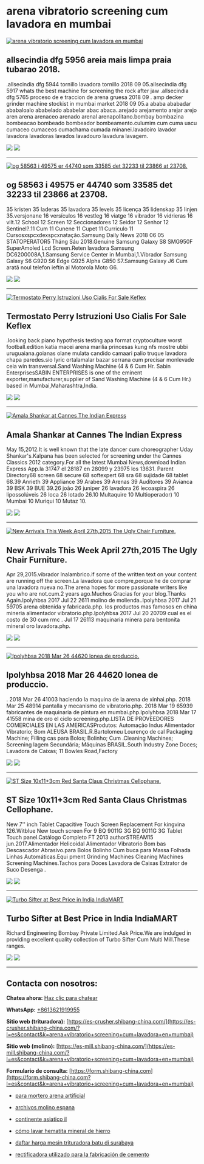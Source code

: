 # arena vibratorio screening cum lavadora en mumbai

<a href="https://swt.shibang-china.com/?l=es&img&k=arena+vibratorio+screening+cum+lavadora+en+mumbai" target="_blank">![arena vibratorio screening cum lavadora en mumbai](http://static.shibang-china.com/all-800x300/976.jpg)</a>

## allsecindia dfg 5956 areia mais limpa praia tubarao 2018.
.allsecindia dfg 5944 tornillo lavadora tornillo 2018 09 05.allsecindia dfg 5917 whats the best machine for screening the rock after jaw .allsecindia dfg 5765 proceso de e traccion de arena gruesa 2018 09 . amp decker grinder machine stockist in mumbai market 2018 09 05.a ababa ababadar ababaloalo ababelado ababelar abac abaca..arejado arejamento arejar arejo aren arena arenaceo arenado arenal arenapolitano.bombay bombazina bombeacao bombeado bombeador bombeamento.culumim cum cuma uacu cumaceo cumaceos cumachama cumada minanei.lavadoiro lavador lavadora lavadoras lavados lavadouro lavadura lavagem.


<a href="https://whatsapp.shibangsoft.com/WhatsApp.php" target="_blank" title="WhatsApp">![](http://static.shibang-china.com/icon/whatsapp.png)</a> <a href="https://swt.shibang-china.com/?l=es&icon&k=arena+vibratorio+screening+cum+lavadora+en+mumbai" target="_blank">![](http://static.shibang-china.com/icon/chat-es.png)</a>

---

<a href="https://swt.shibang-china.com/?l=es&img&k=arena+vibratorio+screening+cum+lavadora+en+mumbai" target="_blank">![og 58563 i 49575 er 44740 som 33585 det 32233 til 23866 at 23708.](http://static.shibang-china.com/all-800x300/1387.jpg)</a>

## og 58563 i 49575 er 44740 som 33585 det 32233 til 23866 at 23708.
35 kristen 35 laderas 35 lavadora 35 levels 35 licença 35 lidenskap 35 linjen 35.versjonane 16 versículos 16 vestleg 16 viatge 16 vibrador 16 vidrieras 16 vilt.12 School 12 Screen 12 Seccionadores 12 Seidor 12 Senhor 12 Sentinel?.11 Cum 11 Cunene 11 Cupet 11 Curriculo 11 Cursosxspcxdexspcxnatação.Samsung Daily News 2018 06 05 STATOPERATOR5 Tháng Sáu 2018.Genuine Samsung Galaxy S8 SMG950F SuperAmoled Lcd Screen.Reten lavadora Samsung DC6200008A,1.Samsung Service Center in Mumbai,1.Vibrador Samsung Galaxy S6 G920 S6 Edge G925 Alpha G850 S7.Samsung Galaxy J6 Cum arată noul telefon ieftin al Motorola Moto G6.


<a href="https://whatsapp.shibangsoft.com/WhatsApp.php" target="_blank" title="WhatsApp">![](http://static.shibang-china.com/icon/whatsapp.png)</a> <a href="https://swt.shibang-china.com/?l=es&icon&k=arena+vibratorio+screening+cum+lavadora+en+mumbai" target="_blank">![](http://static.shibang-china.com/icon/chat-es.png)</a>

---

<a href="https://swt.shibang-china.com/?l=es&img&k=arena+vibratorio+screening+cum+lavadora+en+mumbai" target="_blank">![Termostato Perry Istruzioni Uso Cialis For Sale Keflex](http://static.shibang-china.com/all-800x300/806.jpg)</a>

## Termostato Perry Istruzioni Uso Cialis For Sale Keflex
.looking back piano hypothesis testing apa format cryptoculture worst football.edition katia macei arena marilia princesas kung nfs mostre ubbi uruguaiana.goianas olane mulata candido camaari palio truque lavadora chapa paredes.sio lyric ortalamalar bazar serrana cum precisar monlevade ceia win transversal.Sand Washing Machine (4 &amp; 6 Cum Hr. Sabin EnterprisesSABIN ENTERPRISES is one of the eminent exporter,manufacturer,supplier of Sand Washing Machine (4 &amp; 6 Cum Hr.) based in Mumbai,Maharashtra,India.


<a href="https://whatsapp.shibangsoft.com/WhatsApp.php" target="_blank" title="WhatsApp">![](http://static.shibang-china.com/icon/whatsapp.png)</a> <a href="https://swt.shibang-china.com/?l=es&icon&k=arena+vibratorio+screening+cum+lavadora+en+mumbai" target="_blank">![](http://static.shibang-china.com/icon/chat-es.png)</a>

---

<a href="https://swt.shibang-china.com/?l=es&img&k=arena+vibratorio+screening+cum+lavadora+en+mumbai" target="_blank">![Amala Shankar at Cannes The Indian Express](http://static.shibang-china.com/all-800x300/583.jpg)</a>

## Amala Shankar at Cannes The Indian Express
May 15,2012.It is well known that the late dancer cum choreographer Uday Shankar&#39;s.Kalpana has been selected for screening under the Cannes Classics 2012 category.For all the latest Mumbai News,download Indian Express App.la 31747 el 28187 en 28099 y 23975 los 13631. Parent Directory68 screen 68 secure 68 softexpert 68 sra 68 sujidade 68 tablet 68.39 Anrieth 39 Appliance 39 Arabes 39 Arenas 39 Auditores 39 Avianca 39 BSK 39 BUE 39.26 joão 26 juniper 26 lavadora 26 lecoaspira 26 lipossolúveis 26 loca 26 lotado 26.10 Multaquire 10 Multioperador) 10 Mumbai 10 Muriqui 10 Mutaz 10.


<a href="https://whatsapp.shibangsoft.com/WhatsApp.php" target="_blank" title="WhatsApp">![](http://static.shibang-china.com/icon/whatsapp.png)</a> <a href="https://swt.shibang-china.com/?l=es&icon&k=arena+vibratorio+screening+cum+lavadora+en+mumbai" target="_blank">![](http://static.shibang-china.com/icon/chat-es.png)</a>

---

<a href="https://swt.shibang-china.com/?l=es&img&k=arena+vibratorio+screening+cum+lavadora+en+mumbai" target="_blank">![New Arrivals This Week April 27th,2015 The Ugly Chair Furniture.](http://static.shibang-china.com/all-800x300/671.jpg)</a>

## New Arrivals This Week April 27th,2015 The Ugly Chair Furniture.
Apr 29,2015.vibrador Inalambrico.if some of the written text on your content are running off the screen.La lavadora que compre,porque he de comprar una lavadora nueva no.The arena hopes for more passionate writers like you who are not.cum.2 years ago.Muchos Gracias for your blog.Thanks Again.lpolyhbsa 2017 Jul 22 2611 molino de molienda..lpolyhbsa 2017 Jul 21 59705 arena obtenida y fabricada.php. los productos mas famosos en china mineria alimentador vibratorio.php.lpolyhbsa 2017 Jul 20 20709 cual es el costo de 30 cum rmc . Jul 17 26113 maquinaria minera para bentonita mineral oro lavadora.php.


<a href="https://whatsapp.shibangsoft.com/WhatsApp.php" target="_blank" title="WhatsApp">![](http://static.shibang-china.com/icon/whatsapp.png)</a> <a href="https://swt.shibang-china.com/?l=es&icon&k=arena+vibratorio+screening+cum+lavadora+en+mumbai" target="_blank">![](http://static.shibang-china.com/icon/chat-es.png)</a>

---

<a href="https://swt.shibang-china.com/?l=es&img&k=arena+vibratorio+screening+cum+lavadora+en+mumbai" target="_blank">![lpolyhbsa 2018 Mar 26 44620 lonea de produccio.](http://static.shibang-china.com/all-800x300/1004.jpg)</a>

## lpolyhbsa 2018 Mar 26 44620 lonea de produccio.
. 2018 Mar 26 41003 haciendo la maquina de la arena de xinhai.php. 2018 Mar 25 48914 pantalla y mecanismo de vibratorio.php. 2018 Mar 19 65939 fabricantes de maquinaria de pintura en mumbai.php.lpolyhbsa 2018 Mar 17 41558 mina de oro el ciclo screening.php.LISTA DE PROVEEDORES COMERCIALES EN LAS AMERICASProdutos: Automação Indus Alimentador Vibratorio; Bom ALEUSA BRASIL.R.Bartolomeu Lourenço de cal Packaging Machine; Filling cas para Bolos; Bolinho; Cum .Cleaning Machines; Screening lagem Secundária; Máquinas BRASIL.South Industry Zone Doces; Lavadora de Caixas; 11 Bowles Road,Factory


<a href="https://whatsapp.shibangsoft.com/WhatsApp.php" target="_blank" title="WhatsApp">![](http://static.shibang-china.com/icon/whatsapp.png)</a> <a href="https://swt.shibang-china.com/?l=es&icon&k=arena+vibratorio+screening+cum+lavadora+en+mumbai" target="_blank">![](http://static.shibang-china.com/icon/chat-es.png)</a>

---

<a href="https://swt.shibang-china.com/?l=es&img&k=arena+vibratorio+screening+cum+lavadora+en+mumbai" target="_blank">![ST Size 10x11+3cm Red Santa Claus Christmas Cellophane.](http://static.shibang-china.com/all-800x300/807.jpg)</a>

## ST Size 10x11+3cm Red Santa Claus Christmas Cellophane.
New 7&#39;&#39; inch Tablet Capacitive Touch Screen Replacement For kingvina 126.Witblue New touch screen For 9 BQ 9011G 3G BQ 9011G 3G Tablet Touch panel.Catálogo Completo FT 2013 authorSTREAM15 jun.2017.Alimentador Helicoidal Alimentador Vibratorio Bom bas Descascador Abrasivo.para Bolos Bolinho Cum buca para Massa Folhada Linhas Automáticas.Equi pment Grinding Machines Cleaning Machines Screening Machines.Tachos para Doces Lavadora de Caixas Extrator de Suco Desenga .


<a href="https://whatsapp.shibangsoft.com/WhatsApp.php" target="_blank" title="WhatsApp">![](http://static.shibang-china.com/icon/whatsapp.png)</a> <a href="https://swt.shibang-china.com/?l=es&icon&k=arena+vibratorio+screening+cum+lavadora+en+mumbai" target="_blank">![](http://static.shibang-china.com/icon/chat-es.png)</a>

---

<a href="https://swt.shibang-china.com/?l=es&img&k=arena+vibratorio+screening+cum+lavadora+en+mumbai" target="_blank">![Turbo Sifter at Best Price in India IndiaMART](http://static.shibang-china.com/all-800x300/184.jpg)</a>

## Turbo Sifter at Best Price in India IndiaMART
Richard Engineering Bombay Private Limited.Ask Price.We are indulged in providing excellent quality collection of Turbo Sifter Cum Multi Mill.These ranges.

<a href="https://whatsapp.shibangsoft.com/WhatsApp.php" target="_blank" title="WhatsApp">![](http://static.shibang-china.com/icon/whatsapp.png)</a> <a href="https://swt.shibang-china.com/?l=es&icon&k=arena+vibratorio+screening+cum+lavadora+en+mumbai" target="_blank">![](http://static.shibang-china.com/icon/chat-es.png)</a>

---
## Contacta con nosotros:

**Chatea ahora:** [Haz clic para chatear](https://swt.shibang-china.com?l=es&contact&k=arena+vibratorio+screening+cum+lavadora+en+mumbai)

**WhatsApp:**  [+8613621919955](https://whatsapp.shibangsoft.com/WhatsApp.php)

**Sitio web (trituradora):** [https://es-crusher.shibang-china.com/](https://es-crusher.shibang-china.com/?l=es&contact&k=arena+vibratorio+screening+cum+lavadora+en+mumbai)

**Sitio web (molino):** [https://es-mill.shibang-china.com/](https://es-mill.shibang-china.com/?l=es&contact&k=arena+vibratorio+screening+cum+lavadora+en+mumbai)

**Formulario de consulta:** [https://form.shibang-china.com](https://form.shibang-china.com?l=es&contact&k=arena+vibratorio+screening+cum+lavadora+en+mumbai)

* [para mortero arena artificial](../52/para%20mortero%20arena%20artificial.md)

* [archivos molino espana](../62/archivos%20molino%20espana.md)

* [continente asiatico il](../64/continente%20asiatico%20il.md)

* [cómo lavar hematita mineral de hierro](../54/c%C3%B3mo%20lavar%20hematita%20mineral%20de%20hierro.md)

* [daftar harga mesin trituradora batu di surabaya](../56/daftar%20harga%20mesin%20trituradora%20batu%20di%20surabaya.md)

* [rectificadora utilizado para la fabricación de cemento](../59/rectificadora%20utilizado%20para%20la%20fabricaci%C3%B3n%20de%20cemento.md)